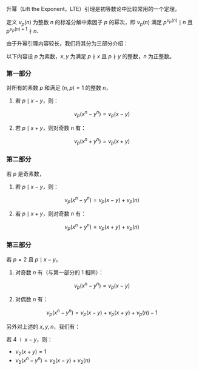 升幂（Lift the Exponent，LTE）引理是初等数论中比较常用的一个定理。

定义 $\nu_p(n)$ 为整数 $n$ 的标准分解中素因子 $p$ 的幂次，即 $\nu_p(n)$ 满足 $p^{\nu_p(n)}\mid n$ 且 $p^{\nu_p(n)+1}\nmid n$.

由于升幂引理内容较长，我们将其分为三部分介绍：

以下内容设 $p$ 为素数，$x,y$ 为满足 $p\nmid x$ 且 $p\nmid y$ 的整数，$n$ 为正整数。

### 第一部分

对所有的素数 $p$ 和满足 $(n,p)=1$ 的整数 $n$，

1.  若 $p\mid x-y$，则：

$$
\nu_p\left(x^n-y^n\right)=\nu_p(x-y)
$$

2.  若 $p\mid x+y$，则对奇数 $n$ 有：

$$
\nu_p\left(x^n+y^n\right)=\nu_p(x+y)
$$


### 第二部分

若 $p$ 是奇素数，

1.  若 $p\mid x-y$，则：

$$
\nu_p\left(x^n-y^n\right)=\nu_p(x-y)+\nu_p(n)
$$

2.  若 $p\mid x+y$，则对奇数 $n$ 有：

$$
\nu_p\left(x^n+y^n\right)=\nu_p(x+y)+\nu_p(n)
$$


### 第三部分

若 $p=2$ 且 $p\mid x-y$，

1.  对奇数 $n$ 有（与第一部分的 1 相同）：

$$
\nu_p\left(x^n-y^n\right)=\nu_p(x-y)
$$

2.  对偶数 $n$ 有：

$$
\nu_p\left(x^n-y^n\right)=\nu_p(x-y)+\nu_p(x+y)+\nu_p(n)-1
$$

另外对上述的 $x,y,n$，我们有：

若 $4\mid x-y$，则：

-   $\nu_2(x+y)=1$
-   $\nu_2\left(x^n-y^n\right)=\nu_2(x-y)+\nu_2(n)$
